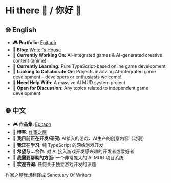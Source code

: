 # Hi there 👋 / 你好 👋

## 🌐 English

- **🎮 Portfolio:** [Epitaph](https://tobenot.top/Epitaph/)
- **📝 Blog:** [Writer's House](https://tobenot.top)
- **🔭 Currently Working On:** AI-integrated games & AI-generated creative content (anime)
- **🌱 Currently Learning:** Pure TypeScript-based online game development
- **👯 Looking to Collaborate On:** Projects involving AI-integrated game development – developers or enthusiasts welcome!
- **🤔 Need Help With:** A massive AI MUD system project
- **💬 Open for Discussion:** Any topics related to independent game development

## 🌐 中文

- **🎮 作品集:** [Epitaph](https://tobenot.top/Epitaph/)
- **📝 博客:** [作家之屋](https://tobenot.top)
- **🔭 我目前正在开发/研究:** AI接入的游戏、AI生产的创意内容（动漫）
- **🌱 我正在学习:** 纯 TypeScript 的网络游戏开发
- **👯 希望与...合作:** 对 AI 接入游戏开发感兴趣的开发者或爱好者
- **🤔 我需要帮助的方面:** 一个非常庞大的 AI MUD 项目系统
- **💬 欢迎咨询:** 任何关于独立游戏开发的议题

作家之屋我想翻译成 Sanctuary Of Writers
